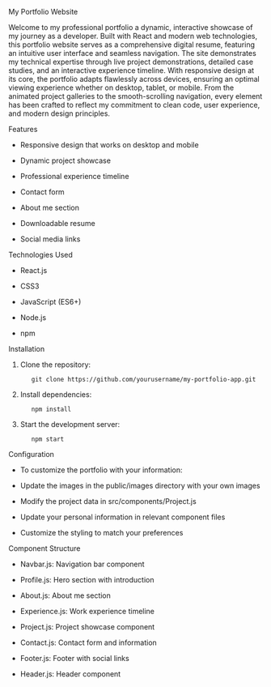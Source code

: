 My Portfolio Website

Welcome to my professional portfolio a dynamic, interactive showcase of my journey as a developer. Built with React and modern web technologies, this portfolio website serves as a comprehensive digital resume, featuring an intuitive user interface and seamless navigation. The site demonstrates my technical expertise through live project demonstrations, detailed case studies, and an interactive experience timeline. With responsive design at its core, the portfolio adapts flawlessly across devices, ensuring an optimal viewing experience whether on desktop, tablet, or mobile. From the animated project galleries to the smooth-scrolling navigation, every element has been crafted to reflect my commitment to clean code, user experience, and modern design principles.




Features

- Responsive design that works on desktop and mobile

- Dynamic project showcase

- Professional experience timeline

- Contact form

- About me section

- Downloadable resume

- Social media links






Technologies Used

- React.js

- CSS3

- JavaScript (ES6+)

- Node.js

- npm





 Installation

1. Clone the repository:

          git clone https://github.com/yourusername/my-portfolio-app.git

2. Install dependencies:

          npm install
   
3. Start the development server:

          npm start




Configuration

- To customize the portfolio with your information:

- Update the images in the public/images directory with your own images

- Modify the project data in src/components/Project.js

- Update your personal information in relevant component files

- Customize the styling to match your preferences


     


Component Structure

- Navbar.js: Navigation bar component

- Profile.js: Hero section with introduction

- About.js: About me section

- Experience.js: Work experience timeline

- Project.js: Project showcase component

- Contact.js: Contact form and information

- Footer.js: Footer with social links

- Header.js: Header component




